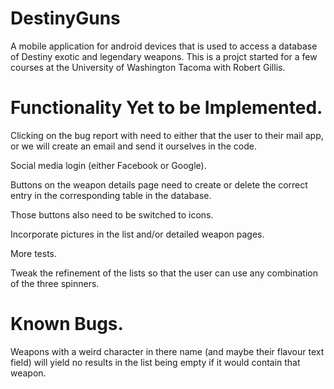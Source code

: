 # DestinyGuns
A mobile application for android devices that is used to access a database of Destiny exotic and 
legendary weapons. This is a projct started for a few courses at the University of Washington 
Tacoma with Robert Gillis.

# Functionality Yet to be Implemented.
Clicking on the bug report with need to either that the user to their mail app, or we will create 
an email and send it ourselves in the code.

Social media login (either Facebook or Google).

Buttons on the weapon details page need to create or delete the correct entry in the corresponding
 table in the database.
 
Those buttons also need to be switched to icons.

Incorporate pictures in the list and/or detailed weapon pages.

More tests.

Tweak the refinement of the lists so that the user can use any combination of the three spinners.

# Known Bugs.
Weapons with a weird character in there name (and maybe their flavour text field) will yield no
results in the list being empty if it would contain that weapon.